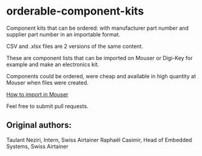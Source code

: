 # orderable-component-kits
Component kits that can be ordered: with manufacturer part number and supplier part number in an importable format.

CSV and .xlsx files are 2 versions of the same content.

These are component lists that can be imported on Mouser or Digi-Key for example and make an electronics kit.

Components could be ordered, were cheap and available in high quantity at Mouser when files were created.

[How to import in Mouser](https://www.mouser.com/help/tools/how-to-create-a-new-bom)

Feel free to submit pull requests.

## Original authors:
Taulant Neziri, Intern, Swiss Airtainer
Raphaël Casimir, Head of Embedded Systems, Swiss Airtainer
